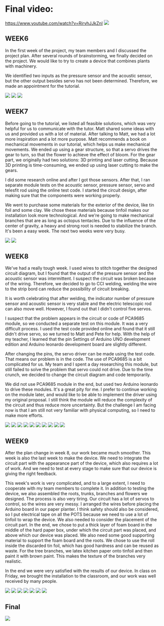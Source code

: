 # Final video: 

https://www.youtube.com/watch?v=RirvhJJkZnI
![](https://github.com/Yvonne202202/Creative-Making-Advanced-Physical-Computing/blob/main/images/final.jpg)

## WEEK6

In the first week of the project, my team members and I discussed the project plan. After several rounds of brainstorming, we finally decided on the project. We would like to try to create a device that combines plants with machinery.

We identified two inputs as the pressure sensor and the acoustic sensor, but the other output besides servo has not been determined. Therefore, we made an appointment for the tutorial.


![](https://github.com/Yvonne202202/Creative-Making-Advanced-Physical-Computing/blob/main/images/week6-1.jpg)
![](https://github.com/Yvonne202202/Creative-Making-Advanced-Physical-Computing/blob/main/images/week6-2.jpg)
![](https://github.com/Yvonne202202/Creative-Making-Advanced-Physical-Computing/blob/main/images/User%20Experience%20Process.png)


## WEEK7

Before going to the tutorial, we listed all feasible solutions, which was very helpful for us to communicate with the tutor. Matt shared some ideas with us and provided us with a lot of material. After talking to Matt, we had a lot more inspiration and a lot more purpose. Matt recommends a book on mechanical movements in our tutorial, which helps us make mechanical movements. We ended up using a gear structure, so that a servo drives the gear to turn, so that the flower to achieve the effect of bloom. For the gear part, we originally had two solutions: 3D printing and laser cutting. Because 3D printing is time-consuming, we ended up using laser cutting to make the gears.

I did some research online and after I got those sensors. After that, I ran separate module tests on the acoustic sensor, pressure sensor, servo and telesfit rod using the online test code. I started the circuit design, after making sure that the components were working properly.

We went to purchase some materials for the exterior of the device, like tin foil and some clay. We chose these materials because tinfoil makes our installation look more technological. And we're going to make mechanical branches that are as long as octopus tentacles. Due to the influence of the center of gravity, a heavy and strong root is needed to stabilize the branch. It's been a easy week. The next two weeks were very busy.


![](https://github.com/Yvonne202202/Creative-Making-Advanced-Physical-Computing/blob/main/images/week7.png)
![](https://github.com/Yvonne202202/Creative-Making-Advanced-Physical-Computing/blob/main/images/7-2.png)



## WEEK8

We've had a really tough week. I used wires to stitch together the designed circuit diagram, but I found that the output of the pressure sensor and the acoustic sensor was intermittent. I suspect the circuit was broken because of the wiring. Therefore, we decided to go to CCI welding, welding the wire to the strip bord can reduce the possibility of circuit breaking. 

It is worth celebrating that after welding, the indicator number of pressure sensor and acoustic sensor is very stable and the electric telescopic rod can also move well. However, I found out that I didn't control five servos. 

I suspect that the problem appears in the circuit or code of PCA9685 module, so we conducted a separate test on this module. It was a very difficult process. I used the test code provided online and found that it still didn't drive servo, so we turned to Matt and Pete for help. With the help of my teacher, I learned that the pin Settings of Arduino UNO development edition and Arduino leonardo development board are slightly different. 

After changing the pins, the servo driver can be made using the test code. That means our problem is in the code. The use of PCA9685 is a bit complicated for us. My team and I spent a day researching this module, but still failed to solve the problem that servo could not drive. Due to the time crunch, we decided to change the circuit diagram and code temporarily. 

We did not use PCA9685 module in the end, but used two Arduino leonardo to drive these modules. It's a great pity for me. I prefer to continue working on the module later, and would like to be able to implement the driver using my original proposal. I still think the module will reduce the complexity of the circuit and thus reduce more uncertainty. But the challenge I am facing now is that I am still not very familiar with physical computing, so I need to make more efforts.


![](https://github.com/Yvonne202202/Creative-Making-Advanced-Physical-Computing/blob/main/images/week8.jpg)
![](https://github.com/Yvonne202202/Creative-Making-Advanced-Physical-Computing/blob/main/images/week8-2.jpg)
![](https://github.com/Yvonne202202/Creative-Making-Advanced-Physical-Computing/blob/main/images/week8-3.jpg)
![](https://github.com/Yvonne202202/Creative-Making-Advanced-Physical-Computing/blob/main/images/week8-4.pic.jpg)
![](https://github.com/Yvonne202202/Creative-Making-Advanced-Physical-Computing/blob/main/images/8-5.jpg)
![](https://github.com/Yvonne202202/Creative-Making-Advanced-Physical-Computing/blob/main/images/8-6.jpg)
![](https://github.com/Yvonne202202/Creative-Making-Advanced-Physical-Computing/blob/main/images/8-7.jpg)
![](https://github.com/Yvonne202202/Creative-Making-Advanced-Physical-Computing/blob/main/images/8-8.jpg)
![](https://github.com/Yvonne202202/Creative-Making-Advanced-Physical-Computing/blob/main/images/8-9.jpg)
![](https://github.com/Yvonne202202/Creative-Making-Advanced-Physical-Computing/blob/main/images/8-10.jpg)


## WEEK9

After the plan change in week 8, our work became much smoother. This week is also the last week to make the device. We need to integrate the circuit part with the appearance part of the device, which also requires a lot of work. And we need to test at every stage to make sure that our device is giving the right feedback.

This week's work is very complicated, and to a large extent, I need to cooperate with my team members to complete it. In addition to testing the device, we also assembled the roots, trunks, branches and flowers we designed. The process is also very tiring. Our circuit has a lot of servos to control, so the wires are very messy. I arranged the wires before placing the Arduino board in our paper planter. I think safety should also be considered, so I put electrical tape on all the POTS because we need to use a lot of tinfoil to wrap the device. We also needed to consider the placement of the circuit part. In the end, we chose to put a thick layer of foam board in the middle of the hard paper box, under which the circuit part was placed, and above which our device was placed. We also need some good supporting material to support the foam board and the roots. We chose to use the roll inside the discarded tin foil, which has good hardness and can be reused as waste. For the tree branches, we latex kitchen paper onto tinfoil and then paint it with brown paint. This makes the texture of the branches very realistic.

In the end we were very satisfied with the results of our device. In class on Friday, we brought the installation to the classroom, and our work was well received by many people.


![](https://github.com/Yvonne202202/Creative-Making-Advanced-Physical-Computing/blob/main/images/9-1.jpg)
![](https://github.com/Yvonne202202/Creative-Making-Advanced-Physical-Computing/blob/main/images/9-2.jpg)
![](https://github.com/Yvonne202202/Creative-Making-Advanced-Physical-Computing/blob/main/images/9-3.jpg)
![](https://github.com/Yvonne202202/Creative-Making-Advanced-Physical-Computing/blob/main/images/9-4.jpg)
![](https://github.com/Yvonne202202/Creative-Making-Advanced-Physical-Computing/blob/main/images/9-5.jpg)
![](https://github.com/Yvonne202202/Creative-Making-Advanced-Physical-Computing/blob/main/images/9-6.jpg)
![](https://github.com/Yvonne202202/Creative-Making-Advanced-Physical-Computing/blob/main/images/9-7.jpg)



## Final

![](https://github.com/Yvonne202202/Creative-Making-Advanced-Physical-Computing/blob/main/images/final2.jpg)
